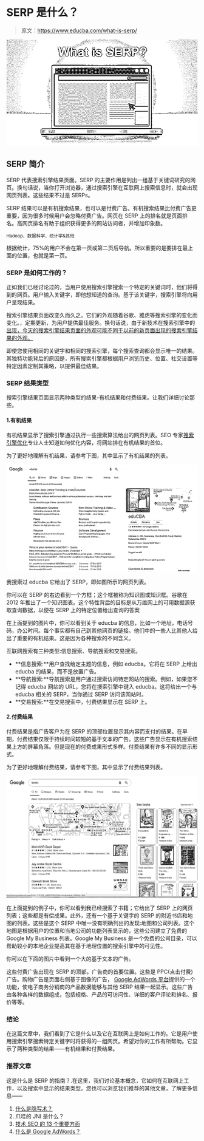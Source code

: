 # SERP 是什么？

> 原文：<https://www.educba.com/what-is-serp/>

![What is SERP](img/6d421df0dfa55f388ee2fce251bfb389.png)



## SERP 简介

SERP 代表搜索引擎结果页面。SERP 的主要作用是列出一组基于关键词研究的网页。换句话说，当你打开浏览器，通过搜索引擎在互联网上搜索信息时，就会出现网页列表。这些结果不过是 SERPs。

SERP 结果可以是有机搜索结果，也可以是付费广告。有机搜索结果比付费广告更重要，因为很多时候用户会忽略付费广告。网页在 SERP 上的排名就是页面排名。高网页排名有助于组织获得更多的网站访问者，并增加印象数。

<small>Hadoop、数据科学、统计学&其他</small>

根据统计，75%的用户不会在第一页或第二页后导航。所以重要的是要排在最上面的位置，也就是第一页。

### SERP 是如何工作的？

正如我们已经讨论过的，当用户使用搜索引擎搜索一个特定的关键词时，他们将得到的网页。用户输入关键字，即他想知道的查询。基于该关键字，搜索引擎将向用户呈现结果。

搜索引擎结果页面改变久而久之。它们的外观随着谷歌、雅虎等搜索引擎的变化而变化。，定期更新，为用户提供最佳服务。换句话说，由于新技术在搜索引擎中的[出现，今天的搜索引擎结果页面的外观可能不同于以前的新页面出现的搜索引擎结果的外观。](https://www.educba.com/careers-in-technology/)

即使您使用相同的关键字和相同的搜索引擎，每个搜索查询都会显示唯一的结果。其独特功能背后的原因是，所有搜索引擎都根据用户浏览历史、位置、社交设置等特定因素定制其策略，以提供最佳结果。

### SERP 结果类型

搜索引擎结果页面显示两种类型的结果-有机结果和付费结果。让我们详细讨论那些。

#### 1.有机结果

有机结果显示了搜索引擎通过执行一些搜索算法给出的网页列表。SEO 专家[搜索引擎优化](https://www.educba.com/search-engine-optimization-seo-basics/)专业人士知道如何优化内容，将网站排在有机结果的首位。

为了更好地理解有机结果，请参考下图，其中显示了有机结果的列表。

![What is SERP](img/60b18d374c37abd18c88e738d834213b.png)



我搜索过 educba 它给出了 SERP，即如图所示的网页列表。

你可以在 SERP 的右边看到一个方框；这个框被称为知识图或知识框。谷歌在 2012 年推出了一个知识图表。这个特性背后的目标是从万维网上的可用数据源获取查询数据，以便在 SERP 上的特定位置给出查询的答案

在上面提到的图片中，你可以看到关于 educba 的信息，比如一个地址，电话号码，办公时间。每个事实都有自己到其他网页的链接。他们中的一些人比其他人给出了重要的有机结果。这是因为各种搜索的不同含义。

互联网搜索有三种类型:信息搜索、导航搜索和交易搜索。

*   **信息搜索:**用户查找给定主题的信息，例如 educba。它将在 SERP 上给出 educba 的结果，而不是放置广告。
*   **导航搜索:**导航搜索是用户通过搜索访问特定网站的搜索。例如，如果您不记得 educba 网站的 URL，您将在搜索引擎中键入 educba。这将给出一个与 educba 相关的 SERP，当你通过 SERP 访问该网站时。
*   **交易搜索:**在交易搜索中，付费结果显示在 SERP 上。

#### 2.付费结果

付费结果是指广告客户为在 SERP 的顶部位置显示其内容而支付的结果。在早期，付费结果仅限于持续时间较短的基于文本的广告。这些广告显示在有机搜索结果上方的屏幕角落。但是现在的付费成果形式多样。付费结果有许多不同的显示形式。

为了更好地理解付费结果，请参考下图，其中显示了付费结果列表。

![What is SERP 2](img/8181caa24b5b4cc73c47f106af6e4002.png)



在上面提到的例子中，你可以看到我已经搜索了书籍；它给出了 SERP 上的网页列表；这些都是有偿成果。此外，还有一个基于关键字的 SERP 的附近书店和地图的列表。这些是这个 SERP 中唯一没有明确列出的发现:地图和公司列表。这个地图是根据用户的位置和当地公司的功能列表显示的，这些公司建立了免费的 Google My Business 列表。Google My Business 是一个免费的公司目录，可以帮助较小的本地企业提高其在基于地理位置的搜索引擎中的可见性。

你可以在下面的图片中看到一个大的基于文本的广告。

这些付费广告出现在 SERP 的顶部。广告商的首要位置。这些是 PPC(点击付费)广告。购物广告是页面右侧基于图像的广告， [Google AdWords 平台](https://www.educba.com/career-in-google-adwords/)提供的一个功能，使电子商务分销商的产品数据能够与其他 SERP 结果一起显示。这些广告由各种各样的数据组成，包括规格、产品的可访问性、详细的客户评论和排名、报价等等。

### 结论

在这篇文章中，我们看到了它是什么以及它在互联网上是如何工作的。它是用户使用搜索引擎搜索特定关键字时将获得的一组网页。希望对你的工作有所帮助。它显示了两种类型的结果——有机结果和付费结果。

### 推荐文章

这是什么是 SERP 的指南？.在这里，我们讨论基本概念，它如何在互联网上工作，以及搜索中显示的结果类型。您也可以浏览我们推荐的其他文章，了解更多信息——

1.  [什么是隐写术？](https://www.educba.com/what-is-steganography/)
2.  爪哇的 JNI 是什么？
3.  [技术 SEO 的 13 个重要方面](https://www.educba.com/the-beginners-guide-to-technical-seo/)
4.  [什么是 Google AdWords？](https://www.educba.com/what-is-google-adwords/)





